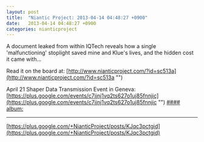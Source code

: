 ```yaml
---
layout: post
title:  "Niantic Project: 2013-04-14 04:48:27 +0900"
date:   2013-04-14 04:48:27 +0900
categories: nianticproject
---
```

A document leaked from within IQTech reveals how a single 'malfunctioning' stoplight saved mine and Klue's lives, and the hidden cost it came with... 

Read it on the board at: [http://www.nianticproject.com/?id=sc513a](http://www.nianticproject.com/?id=sc513a "")

April 21 Shaper Data Transmission Event in Geneva:
[https://plus.google.com/events/c7jjnj1vq2ts627o1uj85fnnjic](https://plus.google.com/events/c7jjnj1vq2ts627o1uj85fnnjic "")
[#### album: ](https://plus.google.com/photos/105211554081025512763/albums/5866419801089352833?authkey=CJCO6-ilvdytvQE "")
- - -
[https://plus.google.com/+NianticProject/posts/KJqc3pctgid](https://plus.google.com/+NianticProject/posts/KJqc3pctgid)

